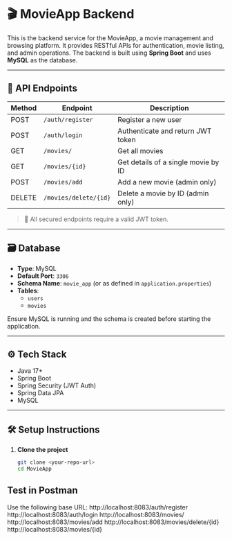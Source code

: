 # 🎬 MovieApp Backend

This is the backend service for the MovieApp, a movie management and browsing platform. It provides RESTful APIs for authentication, movie listing, and admin operations. The backend is built using **Spring Boot** and uses **MySQL** as the database.

---

## 🚀 API Endpoints

| Method | Endpoint                         | Description                          |
|--------|----------------------------------|--------------------------------------|
| POST   | `/auth/register`                | Register a new user                  |
| POST   | `/auth/login`                   | Authenticate and return JWT token    |
| GET    | `/movies/`                      | Get all movies                       |
| GET    | `/movies/{id}`                  | Get details of a single movie by ID  |
| POST   | `/movies/add`                   | Add a new movie (admin only)         |
| DELETE | `/movies/delete/{id}`          | Delete a movie by ID (admin only)    |

> 📌 All secured endpoints require a valid JWT token.

---

## 🗃️ Database

- **Type**: MySQL
- **Default Port**: `3306`
- **Schema Name**: `movie_app` (or as defined in `application.properties`)
- **Tables**:
  - `users`
  - `movies`

Ensure MySQL is running and the schema is created before starting the application.

---

## ⚙️ Tech Stack

- Java 17+
- Spring Boot
- Spring Security (JWT Auth)
- Spring Data JPA
- MySQL

---

## 🛠️ Setup Instructions

1. **Clone the project**

   ```bash
   git clone <your-repo-url>
   cd MovieApp
## Test in Postman

Use the following base URL:
http://localhost:8083/auth/register
 http://localhost:8083/auth/login
 http://localhost:8083/movies/ 
http://localhost:8083/movies/add 
http://localhost:8083/movies/delete/{id}
 http://localhost:8083/movies/{id} 

